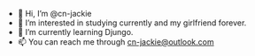 - 👋 Hi, I’m @cn-jackie
- 👀 I’m interested in studying currently and my girlfriend forever.
- 🌱 I’m currently learning Djungo.
- 📫 You can reach me through cn-jackie@outlook.com


<!---
cn-jackie/cn-jackie is a ✨ special ✨ repository because its `README.md` (this file) appears on your GitHub profile.
You can click the Preview link to take a look at your changes.
--->
